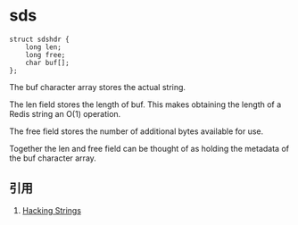 # sds

```
struct sdshdr {
    long len;
    long free;
    char buf[];
};
```

The buf character array stores the actual string.

The len field stores the length of buf. This makes obtaining the length of a Redis string an O(1) operation.

The free field stores the number of additional bytes available for use.

Together the len and free field can be thought of as holding the metadata of the buf character array.

## 引用

1. [Hacking Strings](https://redis.io/topics/internals-sds)